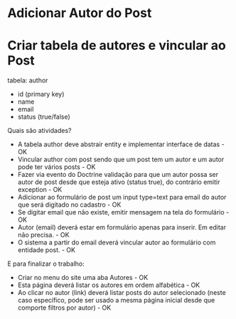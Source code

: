 # Adicionar Autor do Post

# Criar tabela de autores e vincular ao Post

tabela: author

- id (primary key)
- name
- email
- status (true/false)

Quais são atividades?

- A tabela author deve abstrair entity e implementar interface de datas - OK
- Vincular author com post sendo que um post tem um autor e um autor pode ter vários posts - OK
- Fazer via evento do Doctrine validação para que um autor possa ser autor de post desde que esteja ativo (status true), do contrário emitir exception - OK
- Adicionar ao formulário de post um input type=text para email do autor que será digitado no cadastro - OK
- Se digitar email que não existe, emitir mensagem na tela do formulário - OK
- Autor (email) deverá estar em formulário apenas para inserir. Em editar não precisa. - OK
- O sistema a partir do email deverá vincular autor ao formulário com entidade post. - OK

E para finalizar o trabalho:

- Criar no menu do site uma aba Autores - OK
- Esta página deverá listar os autores em ordem alfabética - OK
- Ao clicar no autor (link) deverá listar posts do autor selecionado (neste caso específico, pode ser usado a mesma página inicial desde que comporte filtros por autor) - OK
